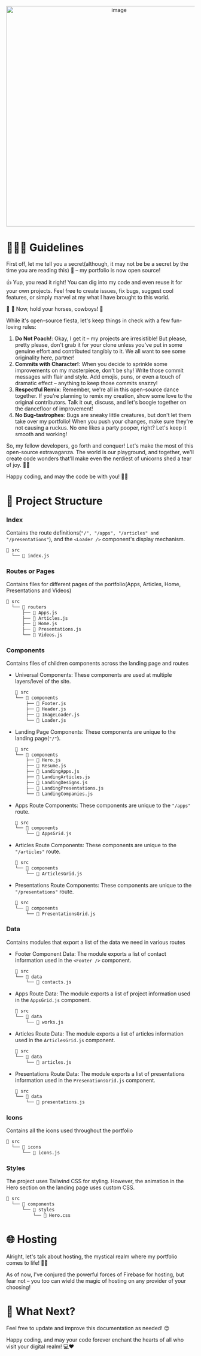 <p align="center">
  <img width="587.5" alt="image" src="https://github.com/wolz-CODElife/portfolio2.0/assets/55518764/2bf26ddb-268b-4ba2-9554-18ca11766a31">
</p>

# 👨🏽‍🦯 Guidelines
First off, let me tell you a secret(although, it may not be be a secret by the time you are reading this) 🤫 – my portfolio is now open source!

👍 Yup, you read it right! You can dig into my code and even reuse it for your own projects. Feel free to create issues, fix bugs, suggest cool features, or simply marvel at my what I have brought to this world.

🚧 🚨 Now, hold your horses, cowboys! 🤠

While it's open-source fiesta, let's keep things in check with a few fun-loving rules:
1. **Do Not Poach!**: Okay, I get it – my projects are irresistible! But please, pretty please, don't grab it for your clone unless you've put in some genuine effort and contributed tangibly to it. We all want to see some originality here, partner!
2. **Commits with Character!**: When you decide to sprinkle some improvements on my masterpiece, don't be shy! Write those commit messages with flair and style. Add emojis, puns, or even a touch of dramatic effect – anything to keep those commits snazzy!
3. **Respectful Remix**: Remember, we're all in this open-source dance together. If you're planning to remix my creation, show some love to the original contributors. Talk it out, discuss, and let's boogie together on the dancefloor of improvement!
4. **No Bug-tastrophes**: Bugs are sneaky little creatures, but don't let them take over my portfolio! When you push your changes, make sure they're not causing a ruckus. No one likes a party pooper, right? Let's keep it smooth and working!

So, my fellow developers, go forth and conquer! Let's make the most of this open-source extravaganza. The world is our playground, and together, we'll create code wonders that'll make even the nerdiest of unicorns shed a tear of joy. 🦄🌈

Happy coding, and may the code be with you! 🚀😉

# 📁 Project Structure
### Index
Contains the route definitions(`"/", "/apps", "/articles" and "/presentations"`), and the `<Loader />` component's display mechanism.
```bash
📁 src
  └── 📓 index.js
```

### Routes or Pages
Contains files for different pages of the portfolio(Apps, Articles, Home, Presentations and Videos) 
```bash
📁 src
  └── 📁 routers
      ├── 📓 Apps.js
      ├── 📓 Articles.js
      ├── 📓 Home.js
      ├── 📓 Presentations.js
      └── 📓 Videos.js
```

### Components
Contains files of children components across the landing page and routes
+ Universal Components: These components are used at multiple layers/level of the site.
  ```bash
  📁 src
  └── 📁 components
      ├── 📓 Footer.js
      ├── 📓 Header.js
      ├── 📓 ImageLoader.js
      └── 📓 Loader.js
  ```
+ Landing Page Components: These components are unique to the landing page(`"/"`).
  ```bash
  📁 src
  └── 📁 components
      ├── 📓 Hero.js
      ├── 📓 Resume.js
      ├── 📓 LandingApps.js
      ├── 📓 LandingArticles.js
      ├── 📓 LandingDesigns.js
      ├── 📓 LandingPresentations.js
      └── 📓 LandingCompanies.js
  ```
+ Apps Route Components: These components are unique to the `"/apps"` route.
  ```bash
  📁 src
  └── 📁 components
      └── 📓 AppsGrid.js
  ```
+ Articles Route Components: These components are unique to the `"/articles"` route.
  ```bash
  📁 src
  └── 📁 components
      └── 📓 ArticlesGrid.js
  ```
+ Presentations Route Components: These components are unique to the `"/presentations"` route.
  ```bash
  📁 src
  └── 📁 components
      └── 📓 PresentationsGrid.js
  ```

### Data
Contains modules that export a list of the data we need in various routes
+ Footer Component Data: The module exports a list of contact information used in the `<Footer />` component.
  ```bash
  📁 src
  └── 📁 data
      └── 📓 contacts.js
  ```
+ Apps Route Data: The module exports a list of project information used in the `AppsGrid.js` component.
  ```bash
  📁 src
  └── 📁 data
      └── 📓 works.js
  ```
+ Articles Route Data: The module exports a list of articles information used in the `ArticlesGrid.js` component.
  ```bash
  📁 src
  └── 📁 data
      └── 📓 articles.js
  ```
+ Presentations Route Data: The module exports a list of presentations information used in the `PresenationsGrid.js` component.
  ```bash
  📁 src
  └── 📁 data
      └── 📓 presentations.js
  ```

### Icons
Contains all the icons used throughout the portfolio
```bash
📁 src
  └── 📁 icons
      └── 📓 icons.js
```

### Styles
The project uses Tailwind CSS for styling. However, the animation in the Hero section on the landing page uses custom CSS.
```bash
📁 src
  └── 📁 components
      └── 📁 styles
          └── 📓 Hero.css
```

# 🌐 Hosting
Alright, let's talk about hosting, the mystical realm where my portfolio comes to life! 🏰✨ 

As of now, I've conjured the powerful forces of Firebase for hosting, but fear not – you too can wield the magic of hosting on any provider of your choosing!

# 🤔 What Next?
Feel free to update and improve this documentation as needed! 😊

Happy coding, and may your code forever enchant the hearts of all who visit your digital realm! 💻❤️
